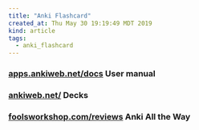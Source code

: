 ```yaml
---
title: "Anki Flashcard"
created_at: Thu May 30 19:19:49 MDT 2019
kind: article
tags:
  - anki_flashcard
---
```


<h3>
  <a href="https://apps.ankiweb.net/docs/manual.html" target="_blank">apps.ankiweb.net/docs</a>
  User manual
</h3>

<h3>
  <a href="https://ankiweb.net/decks/" target="_blank">ankiweb.net/</a>
  Decks
</h3>

<h3>
  <a href="http://foolsworkshop.com/reviews/index.html%3Fp=124.html" target="_blank">foolsworkshop.com/reviews</a>
  Anki All the Way
</h3>

<!--
html boilerplate fragments
<a href="" target="_blank"></a>
<a name=""></a>
<img src="" width="400px">
<ul>
  <li></li>
  <li><a href="" target="_blank"></a></li>
</ul>
<pre>
</pre>
<p style="margin-bottom: 2em;"></p>
<hr style="border: 0; height: 3px; background: #333; background-image: linear-gradient(to right, #ccc, #333, #ccc);">
<pre><code>
</code></pre>
<math xmlns='http://www.w3.org/1998/Math/MathML' display='block'>
</math>
:-->
